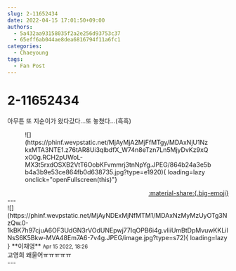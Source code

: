 ```yaml
---
slug: 2-11652434
date: 2022-04-15 17:01:50+09:00
authors:
  - 5a432aa93158035f2a2e256d93753c37
  - 65eff6ab044ae8dea6816794f11a6fc1
categories:
  - Chaeyoung
tags:
  - Fan Post
---
```


# 2-11652434

<div class="post-container" markdown="1">
<div class="content-container md-sidebar__scrollwrap" markdown="1">

아무튼 또 지순이가 왔다갔다...또 놓쳤다...(흑흑)
<figure markdown="1">
![](https://phinf.wevpstatic.net/MjAyMjA2MjFfMTgy/MDAxNjU1NzkxMTA3NTE1.z76tAR8Ui3qlbdfX_W74n8eTzn7Ln5MjyDvKz9xQxO0g.RCH2pUWoL-MX3t5rxdOSXB2VtT6OobKFvmmrj3tnNpYg.JPEG/864b24a3e5bb4a3b9e53ce864fb0d638735.jpg?type=e1920){ loading=lazy onclick="openFullscreen(this)"}
</figure>


</div>
</div>

<div style="text-align: right;" markdown="1">
<a href="https://weverse.io/fromis9/fanpost/2-11652434" style="text-align: right;">:material-share:{.big-emoji}</a>
</div>
---

<div class="comments-container md-sidebar__scrollwrap" markdown="1">
<div class="comment" markdown="1">
<div class='id-container' markdown="1">
![](https://phinf.wevpstatic.net/MjAyNDExMjNfMTM1/MDAxNzMyMzUyOTg3NzQw.0-1kBK7h97cjuA6OF3UdGN3rVOdUNEpwj77IqOPB6i4g.vliiUmBtDpMvuwKKLiINsS6K5Bkw-MVA48Em7A6-7v4g.JPEG/image.jpg?type=s72){ loading=lazy }
**<span class="artist">이채영</span>** <small>Apr 15 2022, 18:26</small><br>
</div>
<div class='comment-body' markdown="1">
고영희 왜울어ㅠㅠㅠㅠㅠ
</div>
</div>
</div>
---
